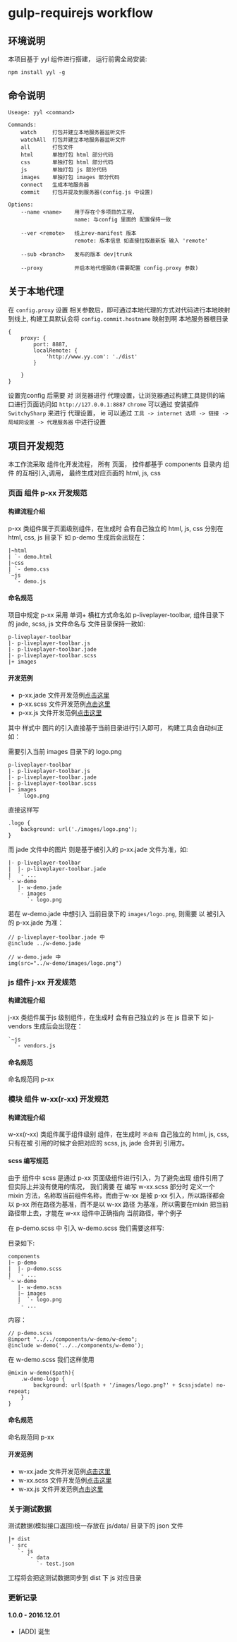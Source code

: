 # gulp-requirejs workflow

## 环境说明
本项目基于 yyl 组件进行搭建， 运行前需全局安装:
```
npm install yyl -g
```

## 命令说明
```
Useage: yyl <command>

Commands:
    watch     打包并建立本地服务器监听文件
    watchAll  打包并建立本地服务器监听文件
    all       打包文件
    html      单独打包 html 部分代码
    css       单独打包 html 部分代码
    js        单独打包 js 部分代码
    images    单独打包 images 部分代码
    connect   生成本地服务器
    commit    打包并提及到服务器(config.js 中设置)

Options:
    --name <name>    用于存在个多项目的工程，
                     name: 与config 里面的 配置保持一致

    --ver <remote>   线上rev-manifest 版本
                     remote: 版本信息 如直接拉取最新版 输入 'remote'

    --sub <branch>   发布的版本 dev|trunk

    --proxy          开启本地代理服务(需要配置 config.proxy 参数)
```

## 关于本地代理
在 `config.proxy` 设置 相关参数后，即可通过本地代理的方式对代码进行本地映射到线上,
构建工具默认会将 `config.commit.hostname`  映射到啊 本地服务器根目录
```
{
    proxy: {
        port: 8887,
        localRemote: {
            'http://www.yy.com': './dist'
        }

    }
}
```

设置完config 后需要 对 浏览器进行 代理设置，让浏览器通过构建工具提供的端口进行页面访问如 `http://127.0.0.1:8887`
`chrome` 可以通过 安装插件 `SwitchySharp` 来进行 代理设置， ie 可以通过 `工具 -> internet 选项 -> 链接 -> 局域网设置 -> 代理服务器`
中进行设置

##  项目开发规范
本工作流采取 组件化开发流程， 所有 页面， 控件都基于 components 目录内 组件 的互相引入,调用， 最终生成对应页面的 html, js, css




### 页面 组件 p-xx 开发规范

#### 构建流程介绍
p-xx 类组件属于页面级别组件，在生成时 会有自己独立的 html, js, css 分别在 html, css, js 目录下 如 p-demo 生成后会出现在：

```
|~html
| `- demo.html
|~css
| `- demo.css
`~js
  `- demo.js
```


#### 命名规范
项目中规定 p-xx 采用 单词+ 横杠方式命名如 p-liveplayer-toolbar, 组件目录下的 jade, scss, js 文件命名与 文件目录保持一致如:

```
p-liveplayer-toolbar
|- p-liveplayer-toolbar.js
|- p-liveplayer-toolbar.jade
|- p-liveplayer-toolbar.scss
|+ images
```

#### 开发范例
* p-xx.jade 文件开发范例[点击这里](./src/components/p-demo/p-demo.jade)
* p-xx.scss 文件开发范例[点击这里](./src/components/p-demo/p-demo.scss)
* p-xx.js   文件开发范例[点击这里](./src/components/p-demo/p-demo.js)

其中 样式中 图片的引入直接基于当前目录进行引入即可， 构建工具会自动纠正如：

需要引入当前 images 目录下的 logo.png
```
p-liveplayer-toolbar
|- p-liveplayer-toolbar.js
|- p-liveplayer-toolbar.jade
|- p-liveplayer-toolbar.scss
|~ images
   ` logo.png
```

直接这样写
```
.logo {
    background: url('./images/logo.png');
}
```
而 jade 文件中的图片 则是基于被引入的 p-xx.jade 文件为准，如:

```
|- p-liveplayer-toolbar
|  |- p-liveplayer-toolbar.jade
|  `- ...
`- w-demo
   |- w-demo.jade
   `- images
      `- logo.png
```

若在 w-demo.jade 中想引入 当前目录下的 `images/logo.png`, 则需要 以 被引入的 p-xx.jade 为准：
```
// p-liveplayer-toolbar.jade 中
@include ../w-demo.jade
```

```
// w-demo.jade 中
img(src="../w-demo/images/logo.png")
```
### js 组件 j-xx 开发规范

#### 构建流程介绍
j-xx 类组件属于js 级别组件，在生成时 会有自己独立的 js 在 js 目录下 如 j-vendors 生成后会出现在：

```
`~js
  `- vendors.js
```

#### 命名规范
命名规范同 p-xx


### 模块 组件 w-xx(r-xx) 开发规范

#### 构建流程介绍
w-xx(r-xx) 类组件属于组件级别 组件，在生成时 `不会有` 自己独立的 html, js, css, 只有在被 引用的时候才会把对应的 scss, js, jade 合并到 引用方。

#### scss 编写规范
由于 组件中 scss 是通过 p-xx 页面级组件进行引入，为了避免出现 组件引用了 但实际上并没有使用的情况， 我们需要 在 编写 w-xx.scss 部分时 定义一个 mixin 方法，名称取当前组件名称，而由于w-xx 是被 p-xx 引入，所以路径都会以 p-xx 所在路径为基准，而不是以 w-xx 路径 为基准，所以需要在mixin 把当前路径带上去，才能在 w-xx 组件中正确指向 当前路径，举个例子

在 p-demo.scss 中 引入 w-demo.scss 我们需要这样写:

目录如下:
```
components
|~ p-demo
|  |- p-demo.scss
|  `- ...
`~ w-demo
   |- w-demo.scss
   |~ images
   |  `- logo.png
   `- ...
```

内容：

```
// p-demo.scss
@import "../../components/w-demo/w-demo";
@include w-demo('../../components/w-demo');
```

在 w-demo.scss 我们这样使用 
```
@mixin w-demo($path){
    .w-demo-logo {
        background: url($path + '/images/logo.png?' + $cssjsdate) no-repeat;
    }
}
```

#### 命名规范
命名规范同 p-xx

#### 开发范例
* w-xx.jade 文件开发范例[点击这里](./src/components/r-demo/r-demo.jade)
* w-xx.scss 文件开发范例[点击这里](./src/components/r-demo/r-demo.scss)
* w-xx.js   文件开发范例[点击这里](./src/pc/components/w-demo/w-demo.js)

### 关于测试数据

测试数据(模拟接口返回)统一存放在 js/data/ 目录下的 json 文件
```
|+ dist
`- src
   `- js
      `- data
         `- test.json
```

工程将会把这测试数据同步到 dist 下 js 对应目录


### 更新记录

#### 1.0.0 - 2016.12.01
* [ADD] 诞生

